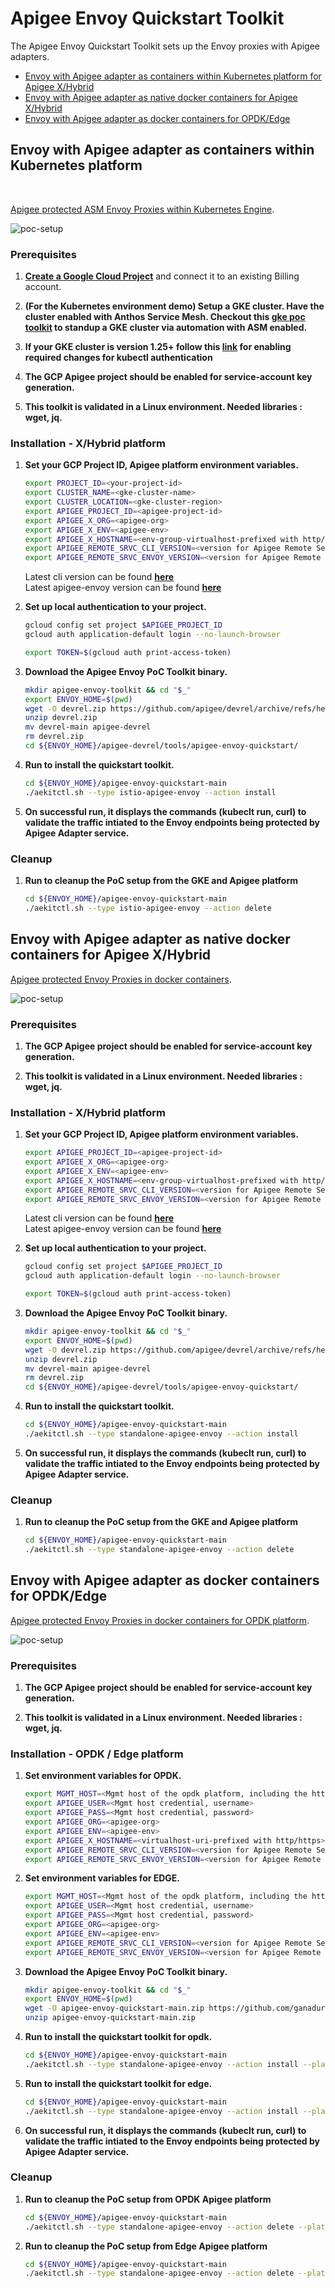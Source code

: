 # Apigee Envoy Quickstart Toolkit

The Apigee Envoy Quickstart Toolkit sets up the Envoy proxies with Apigee adapters. 

* [Envoy with Apigee adapter as containers within Kubernetes platform for Apigee X/Hybrid](#envoy-with-apigee-adapter-as-containers-within-kubernetes-platform)
* [Envoy with Apigee adapter as native docker containers for Apigee X/Hybrid](#envoy-with-apigee-adapter-as-native-docker-containers-for-apigee-xhybrid)
* [Envoy with Apigee adapter as docker containers for OPDK/Edge](#envoy-with-apigee-adapter-as-docker-containers-for-opdkedge)

## Envoy with Apigee adapter as containers within Kubernetes platform  
<br/>

[Apigee protected ASM Envoy Proxies within Kubernetes Engine](https://cloud.google.com/apigee/docs/api-platform/envoy-adapter/latest/example-hybrid).

![poc-setup](assets/istio-apigee-envoy.png)

### Prerequisites

1. **[Create a Google Cloud Project](https://cloud.google.com/resource-manager/docs/creating-managing-projects)** and connect it to an existing Billing account.

1. **(For the Kubernetes environment demo) Setup a GKE cluster. Have the cluster enabled with Anthos Service Mesh. Checkout this **[gke poc toolkit](https://github.com/GoogleCloudPlatform/gke-poc-toolkit)** to standup a GKE cluster via automation with ASM enabled.**

1. **If your GKE cluster is version 1.25+ follow this **[link](https://cloud.google.com/blog/products/containers-kubernetes/kubectl-auth-changes-in-gke)** for enabling required changes for kubectl authentication**

1. **The GCP Apigee project should be enabled for service-account key generation.**

1. **This toolkit is validated in a Linux environment. Needed libraries : wget, jq.**

### Installation - X/Hybrid platform

1. **Set your GCP Project ID, Apigee platform environment variables.** 
    ```bash
    export PROJECT_ID=<your-project-id>
    export CLUSTER_NAME=<gke-cluster-name>
    export CLUSTER_LOCATION=<gke-cluster-region>
    export APIGEE_PROJECT_ID=<apigee-project-id>
    export APIGEE_X_ORG=<apigee-org>
    export APIGEE_X_ENV=<apigee-env>
    export APIGEE_X_HOSTNAME=<env-group-virtualhost-prefixed with http/https>
    export APIGEE_REMOTE_SRVC_CLI_VERSION=<version for Apigee Remote Service cli for Envoy>
    export APIGEE_REMOTE_SRVC_ENVOY_VERSION=<version for Apigee Remote Service for Envoy>
    ```
    Latest cli version can be found **[here](https://github.com/apigee/apigee-remote-service-cli/releases/latest)**<br />
    Latest apigee-envoy version can be found **[here](https://github.com/apigee/apigee-remote-service-envoy/releases/latest)**

1. **Set up local authentication to your project.**
    ```bash
    gcloud config set project $APIGEE_PROJECT_ID
    gcloud auth application-default login --no-launch-browser

    export TOKEN=$(gcloud auth print-access-token)
    ```

1. **Download the Apigee Envoy PoC Toolkit binary.** 
    ```bash
    mkdir apigee-envoy-toolkit && cd "$_"
    export ENVOY_HOME=$(pwd)
    wget -O devrel.zip https://github.com/apigee/devrel/archive/refs/heads/main.zip
    unzip devrel.zip
    mv devrel-main apigee-devrel
    rm devrel.zip
    cd ${ENVOY_HOME}/apigee-devrel/tools/apigee-envoy-quickstart/
    ```

1. **Run to install the quickstart toolkit.**
    ```bash 
    cd ${ENVOY_HOME}/apigee-envoy-quickstart-main
    ./aekitctl.sh --type istio-apigee-envoy --action install
    ```

1. **On successful run, it displays the commands (kubeclt run, curl) to validate the traffic intiated to the Envoy endpoints being protected by Apigee Adapter service.**

### Cleanup
1. **Run to cleanup the PoC setup from the GKE and Apigee platform**
    ```bash
    cd ${ENVOY_HOME}/apigee-envoy-quickstart-main
    ./aekitctl.sh --type istio-apigee-envoy --action delete
    ```

## Envoy with Apigee adapter as native docker containers for Apigee X/Hybrid  

[Apigee protected Envoy Proxies in docker containers](https://cloud.google.com/apigee/docs/api-platform/envoy-adapter/latest/example-apigee).

![poc-setup](assets/standalone-apigee-envoy.png)

### Prerequisites  

1. **The GCP Apigee project should be enabled for service-account key generation.**

1. **This toolkit is validated in a Linux environment. Needed libraries : wget, jq.**

### Installation - X/Hybrid platform

1. **Set your GCP Project ID, Apigee platform environment variables.** 
    ```bash
    export APIGEE_PROJECT_ID=<apigee-project-id>
    export APIGEE_X_ORG=<apigee-org>
    export APIGEE_X_ENV=<apigee-env>
    export APIGEE_X_HOSTNAME=<env-group-virtualhost-prefixed with http/https>
    export APIGEE_REMOTE_SRVC_CLI_VERSION=<version for Apigee Remote Service cli for Envoy>
    export APIGEE_REMOTE_SRVC_ENVOY_VERSION=<version for Apigee Remote Service for Envoy>
    ```
    Latest cli version can be found **[here](https://github.com/apigee/apigee-remote-service-cli/releases/latest)**<br />
    Latest apigee-envoy version can be found **[here](https://github.com/apigee/apigee-remote-service-envoy/releases/latest)**

1. **Set up local authentication to your project.**
    ```bash
    gcloud config set project $APIGEE_PROJECT_ID
    gcloud auth application-default login --no-launch-browser

    export TOKEN=$(gcloud auth print-access-token)
    ```

1. **Download the Apigee Envoy PoC Toolkit binary.** 
    ```bash
    mkdir apigee-envoy-toolkit && cd "$_"
    export ENVOY_HOME=$(pwd)
    wget -O devrel.zip https://github.com/apigee/devrel/archive/refs/heads/main.zip
    unzip devrel.zip
    mv devrel-main apigee-devrel
    rm devrel.zip
    cd ${ENVOY_HOME}/apigee-devrel/tools/apigee-envoy-quickstart/
    ```

1. **Run to install the quickstart toolkit.**
    ```bash 
    cd ${ENVOY_HOME}/apigee-envoy-quickstart-main
    ./aekitctl.sh --type standalone-apigee-envoy --action install
    ```

1. **On successful run, it displays the commands (kubeclt run, curl) to validate the traffic intiated to the Envoy endpoints being protected by Apigee Adapter service.**

### Cleanup

1. **Run to cleanup the PoC setup from the GKE and Apigee platform**
    ```bash
    cd ${ENVOY_HOME}/apigee-envoy-quickstart-main
    ./aekitctl.sh --type standalone-apigee-envoy --action delete
    ```

## Envoy with Apigee adapter as docker containers for OPDK/Edge  

[Apigee protected Envoy Proxies in docker containers for OPDK platform](https://docs.apigee.com/api-platform/envoy-adapter/latest/example-edge).

![poc-setup](assets/standalone-apigee-envoy-opdk-edge.png)

### Prerequisites  

1. **The GCP Apigee project should be enabled for service-account key generation.**

1. **This toolkit is validated in a Linux environment. Needed libraries : wget, jq.**
 
### Installation - OPDK / Edge platform

1. **Set environment variables for OPDK.**
    ```bash
    export MGMT_HOST=<Mgmt host of the opdk platform, including the http/https and port number>
    export APIGEE_USER=<Mgmt host credential, username>
    export APIGEE_PASS=<Mgmt host credential, password>
    export APIGEE_ORG=<apigee-org>
    export APIGEE_ENV=<apigee-env>
    export APIGEE_X_HOSTNAME=<virtualhost-uri-prefixed with http/https>
    export APIGEE_REMOTE_SRVC_CLI_VERSION=<version for Apigee Remote Service cli for Envoy>
    export APIGEE_REMOTE_SRVC_ENVOY_VERSION=<version for Apigee Remote Service for Envoy>
    ```

1. **Set environment variables for EDGE.**
    ```bash
    export MGMT_HOST=<Mgmt host of the opdk platform, including the http/https and port number>
    export APIGEE_USER=<Mgmt host credential, username>
    export APIGEE_PASS=<Mgmt host credential, password>
    export APIGEE_ORG=<apigee-org>
    export APIGEE_ENV=<apigee-env>
    export APIGEE_REMOTE_SRVC_CLI_VERSION=<version for Apigee Remote Service cli for Envoy>
    export APIGEE_REMOTE_SRVC_ENVOY_VERSION=<version for Apigee Remote Service for Envoy>
    ```

1. **Download the Apigee Envoy PoC Toolkit binary.** 
    ```bash
    mkdir apigee-envoy-toolkit && cd "$_"
    export ENVOY_HOME=$(pwd)
    wget -O apigee-envoy-quickstart-main.zip https://github.com/ganadurai/apigee-envoy-quickstart/archive/refs/heads/main.zip
    unzip apigee-envoy-quickstart-main.zip
    ```

1. **Run to install the quickstart toolkit for opdk.**
    ```bash 
    cd ${ENVOY_HOME}/apigee-envoy-quickstart-main
    ./aekitctl.sh --type standalone-apigee-envoy --action install --platform opdk
    ```

1. **Run to install the quickstart toolkit for edge.**
    ```bash 
    cd ${ENVOY_HOME}/apigee-envoy-quickstart-main
    ./aekitctl.sh --type standalone-apigee-envoy --action install --platform edge
    ```

1. **On successful run, it displays the commands (kubeclt run, curl) to validate the traffic intiated to the Envoy endpoints being protected by Apigee Adapter service.**

### Cleanup

1. **Run to cleanup the PoC setup from OPDK Apigee platform**
    ```bash
    cd ${ENVOY_HOME}/apigee-envoy-quickstart-main
    ./aekitctl.sh --type standalone-apigee-envoy --action delete --platform opdk
    ```

1. **Run to cleanup the PoC setup from Edge Apigee platform**
    ```bash
    cd ${ENVOY_HOME}/apigee-envoy-quickstart-main
    ./aekitctl.sh --type standalone-apigee-envoy --action delete --platform edge
    

